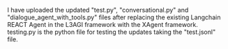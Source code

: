I have uploaded the updated "test.py", "conversational.py" and "dialogue_agent_with_tools.py" files after replacing the existing Langchain REACT Agent in the L3AGI framework with the XAgent framework. 
testing.py is the python file for testing the updates taking the "test.jsonl" file.  
